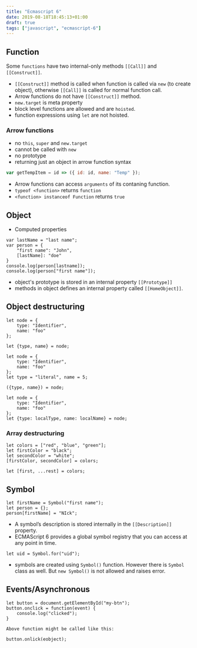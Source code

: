 ```yaml
---
title: "Ecmascript 6"
date: 2019-08-18T18:45:13+01:00
draft: true
tags: ["javascript", "ecmascript-6"]
---
```


## Function
Some `functions` have two internal-only methods `[[Call]]` and `[[Construct]]`.

* `[[Construct]]` method is called when function is called via `new` (to create object), otherwise `[[Call]]` is called for normal function call.
* Arrow functions do not have `[[Construct]]` method.
* `new.target` is meta property
* block level functions are allowed and are `hoisted`.
* function expressions using `let` are not hoisted.

### Arrow functions

* no `this`, `super` and `new.target`
* cannot be called with `new`
* no prototype
* returning just an object in arrow function syntax

```javascript
var getTempItem = id => ({ id: id, name: "Temp" });
```
* Arrow functions can access `arguments` of its contaning function.
* `typeof <function>` returns `function`
* `<function> instanceof Function` returns `true`

## Object

* Computed properties
```
var lastName = "last name";
var person = {
    "first name": "John",
    [lastName]: "doe"
}
console.log(person[lastname]);
console.log(person["first name"]);
```
* object's prototype is stored in an internal property `[[Prototype]]`
* methods in object defines an internal property called `[[HomeObject]]`. 

## Object destructuring

```
let node = {
    type: "Identifier",
    name: "foo"
};

let {type, name} = node;
```

```
let node = {
    type: "Identifier",
    name: "foo"
};
let type = "literal", name = 5;

({type, name}) = node;
```

```
let node = {
    type: "Identifier",
    name: "foo"
};
let {type: localType, name: localName} = node;
```

### Array destructuring
```
let colors = ["red", "blue", "green"];
let firstColor = "black";
let secondColor = "white";
[firstColor, secondColor] = colors;

let [first, ...rest] = colors;
```
## Symbol

```
let firstName = Symbol("first name");
let person = {};
person[firstName] = "NIck";
```
* A symbol’s description is stored internally in the `[[Description]]` property.
* ECMAScript 6 provides a global symbol registry that you can access at any point in time.

```
let uid = Symbol.for("uid");
```
* symbols are created using `Symbol()` function. However there is `Symbol` class as well. But `new Symbol()` is not allowed and raises error.

## Events/Asynchronous
```
let button = document.getElementById("my-btn");
button.onclick = function(event) {
    console.log("clicked");
}

Above function might be called like this:

button.onlick(eobject);
```